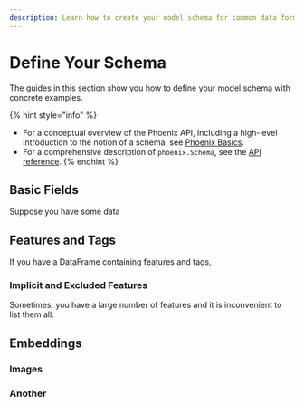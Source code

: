 ```yaml
---
description: Learn how to create your model schema for common data formats
---
```


# Define Your Schema

The guides in this section show you how to define your model schema with concrete examples.

{% hint style="info" %}
* For a conceptual overview of the Phoenix API, including a high-level introduction to the notion of a schema, see [Phoenix Basics](../concepts/phoenix-basics.md#schemas).
* For a comprehensive description of `phoenix.Schema`, see the [API reference](../reference/api/phoenix.schema/).                                     &#x20;
{% endhint %}

## Basic Fields

Suppose you have some data



## Features and Tags

If you have a DataFrame containing features and tags,



### Implicit and Excluded Features

Sometimes, you have a large number of features and it is inconvenient to list them all.

## Embeddings

### Images

### Another

